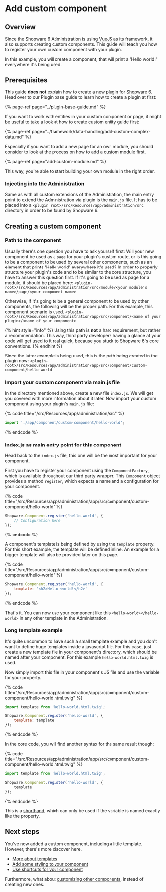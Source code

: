 # Add custom component

## Overview

Since the Shopware 6 Administration is using [VueJS](https://vuejs.org/) as its framework, it also supports creating custom components. This guide will teach you how to register your own custom component with your plugin.

In this example, you will create a component, that will print a 'Hello world!' everywhere it's being used.

## Prerequisites

This guide **does not** explain how to create a new plugin for Shopware 6. Head over to our Plugin base guide to learn how to create a plugin at first:

{% page-ref page="../plugin-base-guide.md" %}

If you want to work with entities in your custom component or page, it might be useful to take a look at how to create custom entity guide first:

{% page-ref page="../framework/data-handling/add-custom-complex-data.md" %}

Especially if you want to add a new page for an own module, you should consider to look at the process on how to add a custom module first.

{% page-ref page="add-custom-module.md" %}

This way, you're able to start building your own module in the right order.

### Injecting into the Administration

Same as with all custom extensions of the Administration, the main entry point to extend the Administration via plugin is the `main.js` file. It has to be placed into a `<plugin root>/src/Resources/app/administration/src` directory in order to be found by Shopware 6.

## Creating a custom component

### Path to the component

Usually there's one question you have to ask yourself first: Will your new component be used as a `page` for your plugin's custom route, or is this going to be a component to be used by several other components, such as an element that prints 'Hello world' everywhere it's used? In order to properly structure your plugin's code and to be similar to the core structure, you have to answer this question first. If it's going to be used as page for a module, it should be placed here: `<plugin-root>/src/Resources/app/administration/src/module/<your module's name>/page/<your component name>`

Otherwise, if it's going to be a general component to be used by other components, the following will be the proper path. For this example, this component scenario is used. `<plugin-root>/src/Resources/app/administration/app/src/component/<name of your plugin>/<name of your component>`

{% hint style="info" %}
Using this path is **not** a hard requirement, but rather a recommendation. This way, third party developers having a glance at your code will get used to it real quick, because you stuck to Shopware 6's core conventions.
{% endhint %}

Since the latter example is being used, this is the path being created in the plugin now: `<plugin-root>/src/Resources/app/administration/app/src/component/custom-component/hello-world`

### Import your custom component via main.js file

In the directory mentioned above, create a new file `index.js`. We will get you covered with more information about it later. Now import your custom component using your plugin's `main.js` file:

{% code title="<plugin root>/src/Resources/app/administration/src" %}

```javascript
import './app/component/custom-component/hello-world';
```

{% endcode %}

### Index.js as main entry point for this component

Head back to the `index.js` file, this one will be the most important for your component.

First you have to register your component using the `ComponentFactory`, which is available throughout our third party wrapper. This `Component` object provides a method `register`, which expects a name and a configuration for your component.

{% code title="<plugin-root>/src/Resources/app/administration/app/src/component/custom-component/hello-world" %}

```javascript
Shopware.Component.register('hello-world', {
    // Configuration here
});
```

{% endcode %}

A component's template is being defined by using the `template` property. For this short example, the template will be defined inline. An example for a bigger template will also be provided later on this page.

{% code title="<plugin-root>/src/Resources/app/administration/app/src/component/custom-component/hello-world" %}

```javascript
Shopware.Component.register('hello-world', {
    template: '<h2>Hello world!</h2>'
});
```

{% endcode %}

That's it. You can now use your component like this `<hello-world></hello-world>` in any other template in the Administration.

### Long template example

It's quite uncommon to have such a small template example and you don't want to define huge templates inside a javascript file. For this case, just create a new template file in your component's directory, which should be named after your component. For this example `hello-world.html.twig` is used.

Now simply import this file in your component's JS file and use the variable for your property.

{% code title="<plugin-root>/src/Resources/app/administration/app/src/component/custom-component/hello-world.html.twig" %}

```javascript
import template from 'hello-world.html.twig';

Shopware.Component.register('hello-world', {
    template: template
});
```

{% endcode %}

In the core code, you will find another syntax for the same result though:

{% code title="<plugin-root>/src/Resources/app/administration/app/src/component/custom-component/hello-world.html.twig" %}

```javascript
import template from 'hello-world.html.twig';

Shopware.Component.register('hello-world', {
    template
});
```

{% endcode %}

This is a [shorthand](https://alligator.io/js/object-property-shorthand-es6/), which can only be used if the variable is named exactly like the property.

## Next steps

You've now added a custom component, including a little template. However, there's more discover here.

* [More about templates](writing-templates.md)
* [Add some styling to your component](add-custom-styles.md)
* [Use shortcuts for your component](add-shortcuts.md)

Furthermore, what about [customizing other components](customizing-components.md), instead of creating new ones.
